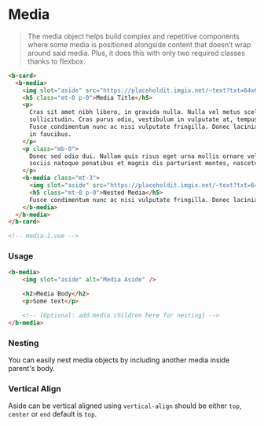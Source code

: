 # Media

>  The media object helps build complex and repetitive components where some media is positioned alongside content that doesn’t wrap around said media. Plus, it does this with only two required classes thanks to flexbox.

```html
<b-card>
  <b-media>
    <img slot="aside" src="https://placeholdit.imgix.net/~text?txt=64x64&w=64&h=64">
    <h5 class="mt-0 p-0">Media Title</h5>
    <p>
      Cras sit amet nibh libero, in gravida nulla. Nulla vel metus scelerisque ante
      sollicitudin. Cras purus odio, vestibulum in vulputate at, tempus viverra turpis.
      Fusce condimentum nunc ac nisi vulputate fringilla. Donec lacinia congue felis
      in faucibus.
    </p>
    <p class="mb-0">
      Donec sed odio dui. Nullam quis risus eget urna mollis ornare vel eu leo. Cum
      sociis natoque penatibus et magnis dis parturient montes, nascetur ridiculus mus.
    </p>
    <b-media class="mt-3">
      <img slot="aside" src="https://placeholdit.imgix.net/~text?txt=64x64&w=64&h=64">
      <h5 class="mt-0 p-0">Nested Media</h5>
      Fusce condimentum nunc ac nisi vulputate fringilla. Donec lacinia congue felis in faucibus.
    </b-media>
  </b-media>
</b-card>

<!-- media-1.vue -->
```

### Usage

```html
<b-media>
    <img slot="aside" alt="Media Aside" />

    <h2>Media Body</h2>
    <p>Some text</p>

    <!-- [Optional: add media children here for nesting] -->
</b-media>
```

### Nesting
You can easily nest media objects by including another media inside parent's body.

### Vertical Align
Aside can be vertical aligned using `vertical-align` should be either `top`, `center` or `end` default is `top`.
